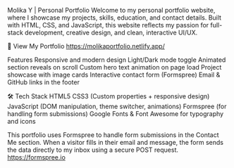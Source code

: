 Molika Y | Personal Portfolio
Welcome to my personal portfolio website, where I showcase my projects, skills, education, and contact details. Built with HTML, CSS, and JavaScript, this website reflects my passion for full-stack development, creative design, and clean, interactive UI/UX.

🔗 View My Portfolio
https://molikaportfolio.netlify.app/

Features
Responsive and modern design
Light/Dark mode toggle
Animated section reveals on scroll
Custom hero text animation on page load
Project showcase with image cards
Interactive contact form (Formspree)
Email & GitHub links in the footer

🛠️ Tech Stack
HTML5
CSS3 (Custom properties + responsive design)
JavaScript (DOM manipulation, theme switcher, animations)
Formspree (for handling form submissions)
Google Fonts & Font Awesome for typography and icons


This portfolio uses Formspree to handle form submissions in the Contact Me section. When a visitor fills in their email and message, the form sends the data directly to my inbox using a secure POST request.
https://formspree.io
